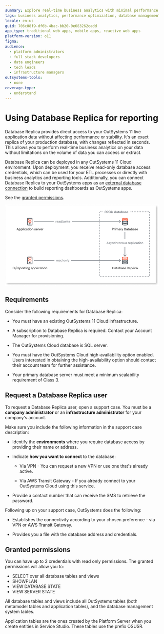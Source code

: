 ```yaml
---
summary: Explore real-time business analytics with minimal performance impact using Database Replica in OutSystems 11 (O11).
tags: business analytics, performance optimization, database management, cloud infrastructure, high availability
locale: en-us
guid: 706c08f9-df6b-4bac-bb20-0e683262cadd
app_type: traditional web apps, mobile apps, reactive web apps
platform-version: o11
figma:
audience:
  - platform administrators
  - full stack developers
  - data engineers
  - tech leads
  - infrastructure managers
outsystems-tools:
  - none
coverage-type:
  - understand
---
```


# Using Database Replica for reporting

Database Replica provides direct access to your OutSystems 11 live application data without affecting performance or stability. It's an exact replica of your production database, with changes reflected in seconds. This allows you to perform real-time business analytics on your data without limitations on the volume of data you can access or extract.

Database Replica can be deployed in any OutSystems 11 Cloud environment. Upon deployment, you receive read-only database access credentials, which can be used for your ETL processes or directly with business analytics and reporting tools. Additionally, you can connect Database Replica to your OutSystems apps as an [external database connection](../integration-with-systems/external-database/intro.md) to build reporting dashboards as OutSystems apps.

See the [granted permissions](#granted-permissions).

![Diagram showing the data flow from the primary database to the database replica with read/write access for the application server and read-only access for the BI/reporting application.](images/database-replica-diag.png "Database Replica Diagram")

## Requirements

Consider the following requirements for Database Replica:

* You must have an existing OutSystems 11 Cloud infrastructure.

* A subscription to Database Replica is required. Contact your Account Manager for provisioning.

* The OutSystems Cloud database is SQL server.

* You must have the OutSystems Cloud high-availability option enabled. Users interested in obtaining the high-availability option should contact their account team for further assistance.

* Your primary database server must meet a minimum scalability requirement of Class 3.


## Request a Database Replica user

To request a Database Replica user, open a support case. You must be a **company administrator** or an **infrastructure administrator** for your company's account.

Make sure you include the following information in the support case description:

* Identify the **environments** where you require database access by providing their name or address.

* Indicate **how you want to connect** to the database:

  * Via VPN - You can request a new VPN or use one that's already active.

  * Via AWS Transit Gateway - If you already connect to your OutSystems Cloud using this service.

* Provide a contact number that can receive the SMS to retrieve the password.

Following up on your support case, OutSystems does the following:

* Establishes the connectivity according to your chosen preference - via VPN or AWS Transit Gateway.

* Provides you a file with the database address and credentials.

## Granted permissions

You can have up to 2 credentials with read only permissions. The granted permissions will allow you to:

* SELECT over all database tables and views
* SHOWPLAN
* VIEW DATABASE STATE
* VIEW SERVER STATE

All database tables and views include all OutSystems tables (both metamodel tables and application tables), and the database management system tables.

Application tables are the ones created by the Platform Server when you create entities in Service Studio. These tables use the prefix OSUSR.
